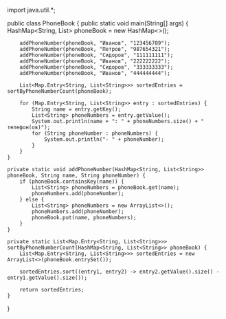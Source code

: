 import java.util.*;

public class PhoneBook {
    public static void main(String[] args) {
        HashMap<String, List<String>> phoneBook = new HashMap<>();

        addPhoneNumber(phoneBook, "Иванов", "123456789");
        addPhoneNumber(phoneBook, "Петров", "987654321");
        addPhoneNumber(phoneBook, "Сидоров", "111111111");
        addPhoneNumber(phoneBook, "Иванов", "222222222");
        addPhoneNumber(phoneBook, "Сидоров", "333333333");
        addPhoneNumber(phoneBook, "Иванов", "444444444");

        List<Map.Entry<String, List<String>>> sortedEntries = sortByPhoneNumberCount(phoneBook);

        for (Map.Entry<String, List<String>> entry : sortedEntries) {
            String name = entry.getKey();
            List<String> phoneNumbers = entry.getValue();
            System.out.println(name + ": " + phoneNumbers.size() + " телефон(ов)");
            for (String phoneNumber : phoneNumbers) {
                System.out.println("- " + phoneNumber);
            }
        }
    }

    private static void addPhoneNumber(HashMap<String, List<String>> phoneBook, String name, String phoneNumber) {
        if (phoneBook.containsKey(name)) {
            List<String> phoneNumbers = phoneBook.get(name);
            phoneNumbers.add(phoneNumber);
        } else {
            List<String> phoneNumbers = new ArrayList<>();
            phoneNumbers.add(phoneNumber);
            phoneBook.put(name, phoneNumbers);
        }
    }

    private static List<Map.Entry<String, List<String>>> sortByPhoneNumberCount(HashMap<String, List<String>> phoneBook) {
        List<Map.Entry<String, List<String>>> sortedEntries = new ArrayList<>(phoneBook.entrySet());

        sortedEntries.sort((entry1, entry2) -> entry2.getValue().size() - entry1.getValue().size());

        return sortedEntries;
    }
}
